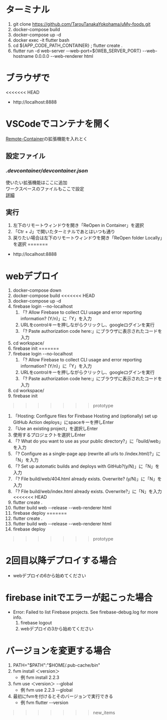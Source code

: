 
# ターミナル

1. git clone https://github.com/TarouTanakaYokohama/uMy-foods.git
2. docker-compose build
3. docker-compose up -d
4. docker exec -it flutter bash
5. cd ${APP_CODE_PATH_CONTAINER} ; flutter create .
6. flutter run -d web-server --web-port=${WEB_SERVER_PORT} --web-hostname 0.0.0.0 --web-renderer html

# ブラウザで
<<<<<<< HEAD
- http://localhost:8888

# VSCodeでコンテナを開く
[Remote-Container](https://code.visualstudio.com/docs/remote/create-dev-container#_using-an-image-or-dockerfile)の拡張機能を入れとく

## 設定ファイル
### *.devcontainer/devcontainer.json*  
使いたい拡張機能はここに追加  
ワークスペースのファイルもここで設定  
[詳細](https://code.visualstudio.com/docs/remote/devcontainerjson-reference)

## 実行
1. 左下のリモートウィンドウを開き「ReOpen in Container」を選択
2. 「Ctr + J」で開いたターミナルであとはいつも通り
3. 戻りたい場合は左下のリモートウィンドウを開き「ReOpen folder Locally」を選択
=======

- http://localhost:8888

# webデプロイ

1. docker-compose down
2. docker-compose build
<<<<<<< HEAD
3. docker-compose up -d
4. firebase login --no-localhost
   1. 「? Allow Firebase to collect CLI usage and error reporting information? (Y/n)」に「Y」を入力
   2. URLをcontrolキーを押しながらクリックし、googleログインを実行
   3. 「? Paste authorization code here:」にブラウザに表示されたコードを入力
5. cd workspace/
6. firebase init
=======
3. firebase login --no-localhost
   1. 「? Allow Firebase to collect CLI usage and error reporting information? (Y/n)」に「Y」を入力
   2. URLをcontrolキーを押しながらクリックし、googleログインを実行
   3. 「? Paste authorization code here:」にブラウザに表示されたコードを入力
4. cd workspace/
5. firebase init
>>>>>>> prototype
   1. 「Hosting: Configure files for Firebase Hosting and (optionally) set up GitHub Action deploys」にspaceキーを押しEnter
   2. 「Use an existing project」を選択しEnter
   3. 使用するプロジェクトを選択しEnter
   4. 「? What do you want to use as your public directory?」に「build/web」を入力
   5. 「? Configure as a single-page app (rewrite all urls to /index.html)?」に「N」を入力
   6. 「? Set up automatic builds and deploys with GitHub?(y/N)」に「N」を入力
   7. 「? File build/web/404.html already exists. Overwrite? (y/N)」に「N」を入力
   8. 「? File build/web/index.html already exists. Overwrite?」に「N」を入力
<<<<<<< HEAD
7. flutter create .
8. flutter build web --release --web-renderer html
9. firebase deploy
=======
6. flutter create .
7. flutter build web --release --web-renderer html
8. firebase deploy
>>>>>>> prototype

# 2回目以降デプロイする場合

- webデプロイの6から始めてください

# firebase initでエラーが起こった場合

- Error: Failed to list Firebase projects. See firebase-debug.log for more info.
  1. firebase logout
  2. webデプロイの3から始めてください

# バージョンを変更する場合

1. PATH="$PATH":"$HOME/.pub-cache/bin"
2. fvm install ＜version＞
     - 例 fvm install 2.2.3
3. fvm use ＜version＞ --global
     - 例 fvm use 2.2.3 --global
4. 最初にfvmを付けるとそのバージョンで実行できる
     - 例 fvm flutter --version
>>>>>>> new_items
